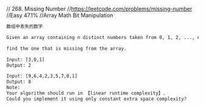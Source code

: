 // 268. Missing Number //https://leetcode.com/problems/missing-number
//Easy 47.1% //Array Math Bit Manipulation

```html
数组中丢失的数字

Given an array containing n distinct numbers taken from 0, 1, 2, ..., n, 

find the one that is missing from the array.

Input: [3,0,1]
Output: 2

Input: [9,6,4,2,3,5,7,0,1]
Output: 8
Note:
Your algorithm should run in 【linear runtime complexity】.
Could you implement it using only constant extra space complexity?
```